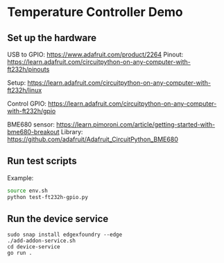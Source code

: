 # Temperature Controller Demo

## Set up the hardware
USB to GPIO: https://www.adafruit.com/product/2264
Pinout: https://learn.adafruit.com/circuitpython-on-any-computer-with-ft232h/pinouts

Setup: https://learn.adafruit.com/circuitpython-on-any-computer-with-ft232h/linux

Control GPIO: https://learn.adafruit.com/circuitpython-on-any-computer-with-ft232h/gpio

BME680 sensor: https://learn.pimoroni.com/article/getting-started-with-bme680-breakout
Library: https://github.com/adafruit/Adafruit_CircuitPython_BME680

## Run test scripts
Example:
```bash
source env.sh
python test-ft232h-gpio.py
```

## Run the device service

```
sudo snap install edgexfoundry --edge
./add-addon-service.sh
cd device-service
go run .
```
